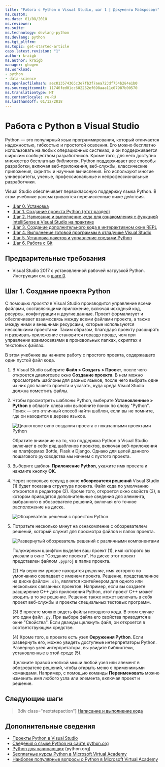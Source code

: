 ```yaml
---
title: "Работа с Python в Visual Studio, шаг 1 | Документы Майкрософт"
ms.custom: 
ms.date: 01/08/2018
ms.reviewer: 
ms.suite: 
ms.technology: devlang-python
ms.devlang: python
ms.tgt_pltfrm: 
ms.topic: get-started-article
caps.latest.revision: "1"
author: kraigb
ms.author: kraigb
manager: ghogen
ms.workload:
- python
- data-science
ms.openlocfilehash: aec013574365c3e7fb3f7aea723df754b284e1b0
ms.sourcegitcommit: 11740fed01cc602252ef698aaa11c07987b00570
ms.translationtype: HT
ms.contentlocale: ru-RU
ms.lasthandoff: 01/12/2018
---
```

# <a name="working-with-python-in-visual-studio"></a>Работа с Python в Visual Studio

Python — это популярный язык программирования, который отличается надежностью, гибкостью и простотой освоения. Его можно бесплатно использовать на любых операционных системах, и он поддерживается широким сообществом разработчиков. Кроме того, для него доступно множество бесплатных библиотек. Python поддерживает все способы разработки, включая веб-приложения, веб-службы, классические приложения, скрипты и научные вычисления. Его используют многие университеты, ученые, профессиональные и непрофессиональные разработчики.

Visual Studio обеспечивает первоклассную поддержку языка Python. В этом учебнике рассматриваются перечисленные ниже действия.

- [Шаг 0. Установка](vs-tutorial-01-00.md)
- [Шаг 1. Создание проекта Python (этот раздел)](#step-1-create-a-new-python-project)
- [Шаг 2. Написание и выполнение кода для ознакомления с функцией IntelliSense в Visual Studio на практике](vs-tutorial-01-02.md)
- [Шаг 3. Создание дополнительного кода в интерактивном окне REPL](vs-tutorial-01-03.md)
- [Шаг 4. Выполнение готовой программы в отладчике Visual Studio](vs-tutorial-01-04.md)
- [Шаг 5. Установка пакетов и управление средами Python](vs-tutorial-01-05.md)
- [Шаг 6. Работа с Git](vs-tutorial-01-06.md)

## <a name="prerequisites"></a>Предварительные требования

- Visual Studio 2017 с установленной рабочей нагрузкой Python. Инструкции см. в [шаге 0](vs-tutorial-01-00.md).

## <a name="step-1-create-a-new-python-project"></a>Шаг 1. Создание проекта Python

С помощью *проекта* в Visual Studio производится управление всеми файлами, составляющими приложение, включая исходный код, ресурсы, конфигурации и другие данные. Проект формализует и обеспечивает взаимосвязь между всеми файлами проекта, а также между ними и внешними ресурсами, которые используются несколькими проектами. Таким образом, благодаря проекту расширять и развивать приложение становится гораздо проще, чем при управлении взаимосвязями в произвольных папках, скриптах и текстовых файлах.

В этом учебнике вы начнете работу с простого проекта, содержащего один пустой файл кода.

1. В Visual Studio выберите **Файл > Создать > Проект**, после чего откроется диалоговое окно **Создание проекта**. В нем можно просмотреть шаблоны для разных языков, после чего выбрать один из них для вашего проекта и указать, куда среда Visual Studio должна поместить файлы.

1. Чтобы просмотреть шаблоны Python, выберите **Установленные > Python** в области слева или выполните поиск по слову "Python". Поиск — это отличный способ найти шаблон, если вы не помните, где он находится в дереве языков.

    ![Диалоговое окно создания проекта с показанными проектами Python](media/vs-getting-started-python-01-new-project.png)

    Обратите внимание на то, что поддержка Python в Visual Studio включает в себя ряд шаблонов проектов, включая веб-приложения на платформах Bottle, Flask и Django. Однако для целей данного пошагового руководства мы начнем с пустого проекта.

1. Выберите шаблон **Приложение Python**, укажите имя проекта и нажмите кнопку **ОК**.

1. Через несколько секунд в окне **обозревателя решений** Visual Studio (1) будет показана структура проекта. Файл кода по умолчанию откроется в редакторе (2). Кроме того, откроется окно свойств (3), в котором приводятся дополнительные сведения для элемента, выбранного в обозревателе решений, включая его точное расположение на диске.

    ![Обозреватель решений с проектом Python](media/vs-getting-started-python-02-windows.png)

1. Потратьте несколько минут на ознакомление с обозревателем решений, который служит для просмотра файлов и папок проекта.

    ![Развернутый обозреватель решений с различными компонентами](media/vs-getting-started-python-03-solution-explorer.png)

    Полужирным шрифтом выделен ваш проект (1), имя которого вы указали в окне "Создание проекта". На диске этот проект представлен файлом `.pyproj` в папке проекта.

    (2) На верхнем уровне находится *решение*, имя которого по умолчанию совпадает с именем проекта. Решение, представленное на диске файлом `.sln`, является контейнером для одного или нескольких связанных проектов. Например, если вы создаете расширение C++ для приложения Python, этот проект C++ может входить в то же решение. Решение также может включать в себя проект веб-службы и проекты специальных тестовых программ. 

    (3) В проекте можно видеть файлы исходного кода. В этом случае это один файл `.py`. При выборе файла его свойства приводятся в окне "Свойства". Если дважды щелкнуть файл, он откроется в соответствующем средстве.

    (4) Кроме того, в проекте есть узел **Окружения Python**. Если развернуть его, можно увидеть доступные интерпретаторы Python. Развернув узел интерпретатора, вы увидите библиотеки, установленные в этой среде (5).

    Щелкните правой кнопкой мыши любой узел или элемент в обозревателе решений, чтобы открыть меню с применимыми командами. Например, с помощью команды **Переименовать** можно изменить имя любого узла или элемента, включая проект и решение.

## <a name="next-steps"></a>Следующие шаги

> [!div class="nextstepaction"]
> [Написание и выполнение кода](vs-tutorial-01-02.md)

## <a name="going-deeper"></a>Дополнительные сведения

- [Проекты Python в Visual Studio](python-projects.md)
- [Сведения о языке Python на сайте python.org](https://www.python.org)
- [Python для начинающих](https://www.python.org/about/gettingstarted/) (python.org)
- [Бесплатные курсы Python в Microsoft Virtual Academy](https://mva.microsoft.com/search/SearchResults.aspx#!q=python)
- [Наиболее популярные вопросы о Python в Microsoft Virtual Academy](https://aka.ms/mva-top-python-questions)
